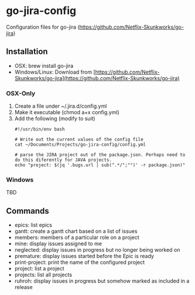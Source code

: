 
# go-jira-config
Configuration files for go-jira (https://github.com/Netflix-Skunkworks/go-jira)

## Installation
* OSX: brew install go-jira
* Windows/Linux: Download from [https://github.com/Netflix-Skunkworks/go-jira](https://github.com/Netflix-Skunkworks/go-jira)

### OSX-Only
1. Create a file under ~/.jira.d/config.yml
2. Make it executable (chmod a+x config.yml)
3. Add the following (modify to suit)
    ```
	#!/usr/bin/env bash

	# Write out the current values of the config file
	cat ~/Documents/Projects/go-jira-config/config.yml

	# parse the JIRA project out of the package.json. Perhaps need to do this diferently for JAVA projects.
	echo "project: $(jq '.bugs.url | sub(".*/";"")' -r package.json)"
	```

### Windows
TBD

## Commands
* epics: list epics
* gantt: create a gantt chart based on a list of issues
* members: members of a particular role on a project
* mine:  display issues assigned to me
* neglected: display issues in progress but no longer being worked on
* premature: display issues started before the Epic is ready
* print-project: print the name of the configured project
* project: list a project
* projects:  list all projects
* ruhroh:  display issues in progress but somehow marked as included in a release
